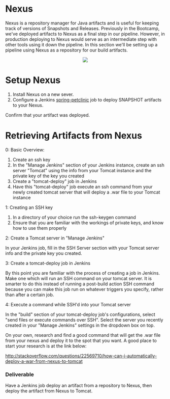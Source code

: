 # Nexus

Nexus is a repository manager for Java artifacts and is useful for keeping track of
versions of Snapshots and Releases. Previously in the Bootcamp, we've deployed artifacts to Nexus as a final step in our pipeline. 
However, in production deploying to Nexus would serve as an intermediate step with other tools using it down the pipeline.
In this section we'll be setting up a pipeline using Nexus as a repository for our build artifacts. 

<center>

  ![](../img/nexus.png)

</center>

# Setup Nexus

1. Install Nexus on a new sever.
2. Configure a Jenkins [spring-petclinic](https://github.com/liatrio/spring-petclinic) job to deploy SNAPSHOT artifacts to your Nexus.

Confirm that your artifact was deployed.

# Retrieving Artifacts from Nexus

0: Basic Overview:
  1. Create an ssh key
  2. In the "Manage Jenkins" section of your Jenkins instance, create an ssh server "Tomcat" using the info from your Tomcat instance and the private key of the key you created
  3. Create a "tomcat-deploy" job in Jenkins
  4. Have this "tomcat-deploy" job execute an ssh command from your newly created tomcat server that will deploy a .war file to your Tomcat instance

1: Creating an SSH key
  1. In a directory of your choice run the ssh-keygen command
  2. Ensure that you are familiar with the workings of private keys, and know how to use them properly

2: Create a Tomcat server in "Manage Jenkins"

  In your Jenkins job, fill in the SSH Server section with your Tomcat server info and the private key you created.

3: Create a tomcat-deploy job in Jenkins

  By this point you are familiar with the process of creating a job in Jenkins. Make one which will run an SSH command on your tomcat server. It is smarter to do this instead of running a post-build action SSH command because you can make this job run on whatever triggers you specify, rather than after a certain job.

4: Execute a command while SSH'd into your Tomcat server

  In the "build" section of your tomcat-deploy job's configurations, select "send files or execute commands over SSH". Select the server you recently created in your "Manage Jenkins" settings in the dropdown box on top.

On your own, research and find a good command that will get the .war file from your nexus and deploy it to the spot that you want. A good place to start your research is at the link below:

http://stackoverflow.com/questions/22569710/how-can-i-automatically-deploy-a-war-from-nexus-to-tomcat

### Deliverable

  Have a Jenkins job deploy an artifact from a repository to Nexus, then deploy the artifact from Nexus to Tomcat.
